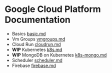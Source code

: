 # Google Cloud Platform Documentation

- Basics [basic.md](basic.md)
- Vm Groups [vmgroups.md](vmgroups.md)
- Cloud Run [cloudrun.md](cloudrun.md)
- **WIP** Kubernetes [k8s.md](k8s.md)
- **WIP** MongoDB on Kubernetes [k8s-mongo.md](k8s-mongo.md)
- Scheduler [scheduler.md](scheduler.md)
- Firebase [firebase.md](firebase.md)
